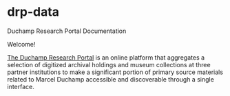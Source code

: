 # drp-data
Duchamp Research Portal Documentation

Welcome! 

<a href="https://www.duchamparchives.org/">The Duchamp Research Portal</a> is an online platform that aggregates a selection of digitized archival holdings and museum collections at three partner institutions to make a significant portion of primary source materials related to Marcel Duchamp accessible and discoverable through a single interface.
